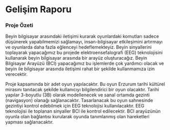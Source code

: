 # Gelişim Raporu
### Proje Özeti
Beyin bilgisayar arasındaki iletişimi kurarak oyunlardaki komutları sadece düşünerek yapabilmemizi
sağlamayı, insan-bilgisayar etkileşimini artırmayı ve oyunlarda daha fazla eğlenceyi hedeflemekteyiz. Beyin
sinyallerini toplayarak yapacağımız bu projede elektroensefalografi (EEG) teknolojisini kullanarak beyin
bilgisayar arasında bir arayüz oluşturacağız. Beyin Bilgisayar Arayüzü (BCI) yapacağımız bu işlemlerde çok
yardımcı olacak ve beyin ile bilgisayar arasında iletişimi rahat bir şekilde kullanmamıza izin verecektir.

Proje kapsamında bir adet oyun yapılacaktır. Bu oyun Erzurum tarihi kültürel mirasını tanıtacak şekilde
kullanıcıyı bilgilendirici bir oyun olacaktır. Tarihi yapılar 3-boyutlu (3B) olarak modellenecek ve sanal ortamda
gezinti (navigasyon) olanağı sağlanacaktır. Tasarlanacak bu oyun sahnesinde gezintiyi kontrol edebilmek için
EEG teknolojisi kullanılacaktır. EEG teknolojisi ile toplanan sinyaller BCI ile kontrol edilecektir. BCI arayüzünün
oyunla olan bağlantısı kurularak oyunda tanımlanmış olan hareketleri yapması sağlanacaktır.